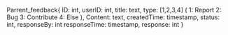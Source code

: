 Parrent_feedback{
    ID: int,
    userID: int,
    title: text,
    type: [1,2,3,4] (
        1: Report
        2: Bug
        3: Contribute
        4: Else
    ),
    Content: text,
    createdTime: timestamp,
    status: int,
    responseBy: int
    responseTime: timestamp,
    response: int
}

